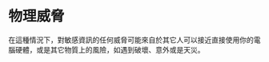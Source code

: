[Title]: # (實體威脅\u003c)
[Difficulty]: # (初學者)
[Order]: # (91)

# 物理威脅

在這種情況下，對敏感資訊的任何威脅可能來自於其它人可以接近直接使用你的電腦硬體，或是其它物質上的風險，如遇到破壞、意外或是天災。
